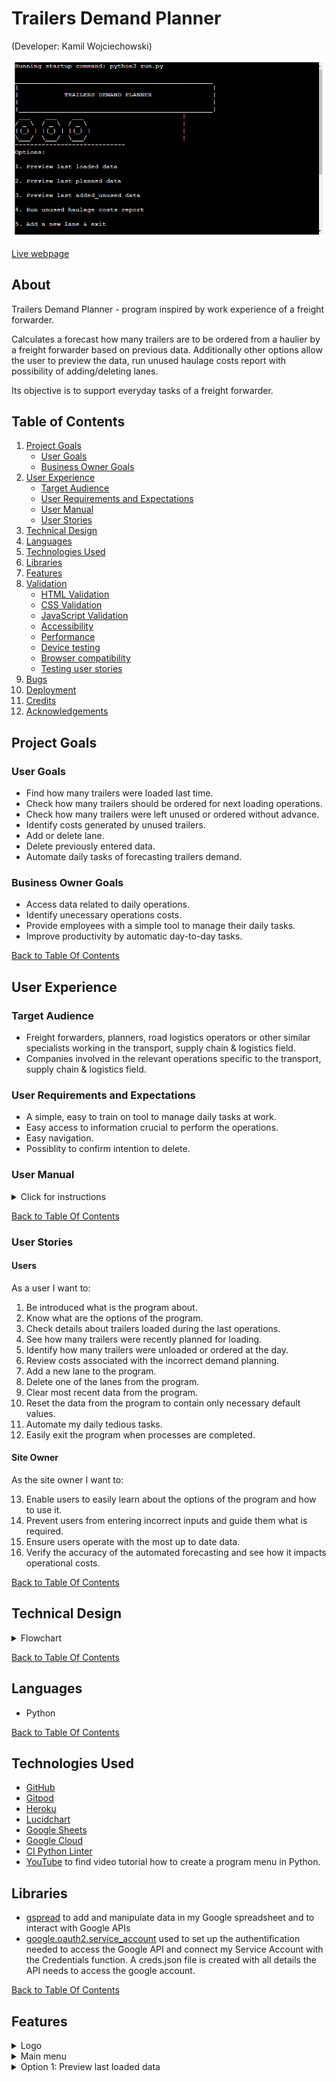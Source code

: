 # Trailers Demand Planner
(Developer: Kamil Wojciechowski)

![Mockup image](docs/screenshot.png)

[Live webpage](https://trailers-demand-planner.herokuapp.com/)

## About 

Trailers Demand Planner - program inspired by work experience of a freight forwarder.

Calculates a forecast how many trailers are to be ordered from a haulier by a freight forwarder based on previous data.
Additionally other options allow the user to preview the data, run unused haulage costs report with possibility of adding/deleting lanes. 

Its objective is to support everyday tasks of a freight forwarder.

## Table of Contents

1. [Project Goals](#project-goals)
    - [User Goals](#user-goals)
    - [Business Owner Goals](#business-owner-goals)
2. [User Experience](#user-experience)
    - [Target Audience](#target-audience)
    - [User Requirements and Expectations](#user-requirements-and-expectations)
    - [User Manual](#user-manual)
    - [User Stories](#user-stories)
3. [Technical Design](#technical-design)
4. [Languages](#languages)
5. [Technologies Used](#technologies-used)
6. [Libraries](#libraries)
7. [Features](#features)
8. [Validation](#validation)
    - [HTML Validation](#HTML-validation)
    - [CSS Validation](#CSS-validation)
    - [JavaScript Validation](#javascript-validation)
    - [Accessibility](#accessibility)
    - [Performance](#performance)
    - [Device testing](#device-testing)
    - [Browser compatibility](#browser-compatibility)
    - [Testing user stories](#testing-user-stories)
 9. [Bugs](#Bugs)
 10. [Deployment](#deployment)
 11. [Credits](#credits)
 12. [Acknowledgements](#acknowledgements)

## Project Goals

### User Goals
- Find how many trailers were loaded last time.
- Check how many trailers should be ordered for next loading operations.
- Check how many trailers were left unused or ordered without advance.
- Identify costs generated by unused trailers.
- Add or delete lane.
- Delete previously entered data.
- Automate daily tasks of forecasting trailers demand.

### Business Owner Goals
- Access data related to daily operations.
- Identify unecessary operations costs.
- Provide employees with a simple tool to manage their daily tasks. 
- Improve productivity by automatic day-to-day tasks.

[Back to Table Of Contents](#table-of-contents)

## User Experience

### Target Audience
- Freight forwarders, planners, road logistics operators or other similar specialists working in the transport, supply chain & logistics field. 
- Companies involved in the relevant operations specific to the transport, supply chain & logistics field.

### User Requirements and Expectations
- A simple, easy to train on tool to manage daily tasks at work.
- Easy access to information crucial to perform the operations.
- Easy navigation.
- Possiblity to confirm intention to delete.

### User Manual

<details><summary>Click for instructions</summary>

#### Main Menu
Opens with the program Consists of three main parts:
- Logo
- Options
- User input

Actions:
- Review and select one of the options by inputing the index number of the option confirming with enter.
- If an invalid option is selected the program will print: "Invalid Option, please try again" & "Press enter to return to the menu": 
    In this case user needs to press enter to see the main menu again and choose one of the options: 1 - 9 or 0

#### Option 1: Preview last loaded data
After choosing option 1 the program will print how many trailers were loaded for their corresponding lane,
Example 'Cork, IE->Dublin, IE': '0', which should be interpreted as 0 trailers were loaded during last operations on the Cork, IE->Dublin, IE lane.

Below the program prints "Press enter to return to the menu": to print the main menu press enter.

#### Option 2: Preview last planned data
Selecting Option 2 prints a reminder to pre-order trailers for next operations.
Example 'Cork, IE->Dublin, IE': '2', which means the user should contact a haulage opeartor to order 2 trailers.

Below the program prints "Press enter to return to the menu": to print the main menu press enter.

#### Option 3: Preview last added_unused data
Option 3 displays how many trailers were unused (positive numbers) or ordered at the day (negative numbers) during last opeartions for each lane.
Example 1: 'Cork, IE->Dublin, IE': '2', means that 2 trailers were planned previosuly without the need and eventually were not loaded.
Example 2: 'Cork, IE->Reading, GB': '-1', there was one trailer loaded more than planned and the freight forwarder had to contact a haulage opeartor to order 1 trailer for loading on the day of operations.

Below the program prints "Press enter to return to the menu": to print the main menu press enter.

#### Option 4: Run unused haulage costs report
Choosing this option the user will be asked to confirm how much haulier operator will charge the freight forwarding company for cancelling loading at the day operations.
If the input is invalid the program will display an error: Invalid data, in case there the input is blank the program will assume €250 as default cancellation charge.

The program prints information how many trailers in total were unused and how much it cost and below same for most recent opearations only. 

Below the program prints "Press enter to return to the menu": to print the main menu press enter.

#### Option 5: Add a new lane & exit 
After selection of the option 5 the user will be requested to specify a name for the new lane to be added suggesting to follow same format: Cork, IE->Dublin, IE'
However, as some lane names may need to be a code/ serial number or other non-standard name that would allow the user to choose it according to the operational needs,
the user can enter any name of their choice besides empty input which will be communicated to the user and will need to choose this option again to proceed.
<img src="docs/manual/option-5.png">

When the user enter a name for the new lane then the program will print status updates on the progress: "Adding headings..." and "Updating worksheets"
The data under the heading of the new lane in all worksheets will be updated as 0 for previous operations and next day planning.
The program will then print a confirmation that the new lane has been added successfully.
The program closes to correctly access the updated data.

The user needs to re-open the application after the update to continue using the program.

<img src="docs/manual/option-5-added.png">

#### Option 6: Delete a lane & exit
When the user chooses this option firstly is able to preview lane names in the program, the program communicates to select a lane to be deleted.
The user can select the lane to be deleted by its index: the first lane from the left has index 1 and user needs to count the number to identfy the lane to be deleted.
The program also prints the range of indexes to choose from. The user is asked to enter index for example: 1, which must be confirmed by pressing enter key.

<img src="docs/manual/option-6.png">

When the user inputs index that does not exist, the program will inform that it was invalid  and reminds the user the range of indexes.

<img src="docs/manual/option-6-invalid-index.png">

In case the user input is a letter or blank, the program will inform that it needs to be a number with base 10:

<img src="docs/manual/option-6-invalid-index-alpha.png">

Once the correct index is entered, the program asks the user to confirm deleting lane of the chosen index. 
Entering no or n and pressing enter prints message that deleting lane has been stopped and displays the main menu.
If users confirms by typing yes or y confirmed by enter key then the program deletes the lane number 7 and informs the user.
The program closes to correctly access the updated data.

The user needs to re-open the application after the update to continue using the program.

<img src="docs/manual/option-6-invalid-lane-deleted.png">

At least one lane must be in the program so the user is prevented to delete the last one.
The user needs to enter one more lane using the option 5 to be able to delete the lane that remained as last one,
If no other lane is known, lane name such: "???" can be used temporarily while adding an extra one.

#### Option 7: Clear RECENT non-default data & exit.

There is a minimum set of default numeric data: 6 rows for loaded and added_unused worksheets, and 7 rows for planned worksheet to provide some base data for calculations. 

The user can delete the most recent non-default data from all worksheets by choosing option 7. 
Once the option is chosen, the user is asked to confirm deleting LAST.

Typing no or n confirmed by enter inform that the action has been stopped and displays the main menu.

Input of yes or y and enter deletes the most recent non-default data or informs that no more data can be deleted from the program.

If the user inputs other data than y/yes or n/no the prgoram informs about invalid input and the user needs to return to the main menu by pressing enter.

<img src="docs/manual/option-7-invalid-confirmation.png">

The program closes to correctly access the updated data.
The user needs to re-open the application after the update to continue using the program.

<img src="docs/manual/option-7.png">
<img src="docs/manual/option-7-already-deleted.png">

#### Option 8: Clear ALL non-default data & exit

There is a minimum set of default numeric data: 6 rows for loaded and added_unused worksheets, and 7 rows for planned worksheet to provide some base data for calculations.

The user can delete all non-default data from all worksheets by choosing option 8. 
Once the option is chosen, the user is asked to confirm deleting ALL.

Typing no or n confirmed by enter inform that the action has been stopped and displays the main menu.

Input of yes or y and enter deletes all non-default data or informs that no more data can be deleted from the program.

If the user inputs other data than y/yes or n/no the prgoram informs about invalid input and the user needs to return to the main menu by pressing enter.

<img src="docs/manual/option-8-invalid-confirmation.png">

The program closes to correctly access the updated data.
The user needs to re-open the application after the update to continue using the program.

<img src="docs/manual/option-8.png">
<img src="docs/manual/option-8-already-deleted.png">

#### Option 9: Run daily trailer forecast & exit

Once the option 9 is selected by the user the program dispalys lane names and information about the required input: 
It must be as many numbers as many lanes in use, separated by commas: example: 1,2,3,4,5,6

The user must enter numbers of how many trailers were loaded during the last operations for the corresponding service in the same order as per the lane names list.
Example below: 2 trailers were loaded for the Cork, IE->Dublin, IE lane

<img src="docs/manual/option-9-example.png">

In case there is not enough, too many numbers or not a number was entered the program informs that the data is invalid until valid input is provided.

<img src="docs/manual/option-9-invalid-data.png">

Once the entered data is valid the program proceeds updating on the status of the process.
The program closes to correctly access the updated data.
The user needs to re-open the application after the update to continue using the program.

 <img src="docs/manual/option-9.png">

#### Option 0: Exit
This option closes the program.

</details>

[Back to Table Of Contents](#table-of-contents)

### User Stories

#### Users

As a user I want to:

1. Be introduced what is the program about.
2. Know what are the options of the program.
3. Check details about trailers loaded during the last operations.
4. See how many trailers were recently planned for loading.
5. Identify how many trailers were unloaded or ordered at the day.
6. Review costs associated with the incorrect demand planning.
7. Add a new lane to the program.
8. Delete one of the lanes from the program.
9. Clear most recent data from the program.
10. Reset the data from the program to contain only necessary default values.
11. Automate my daily tedious tasks.
12. Easily exit the program when processes are completed.

#### Site Owner

As the site owner I want to:

13. Enable users to easily learn about the options of the program and how to use it.
14. Prevent users from entering incorrect inputs and guide them what is required.
15. Ensure users operate with the most up to date data.
16. Verify the accuracy of the automated forecasting and see how it impacts operational costs.

[Back to Table Of Contents](#table-of-contents)

## Technical Design

<details><summary>Flowchart</summary>
<img src="docs/flowchart.png">
</details>

[Back to Table Of Contents](#table-of-contents)

## Languages
- Python

[Back to Table Of Contents](#table-of-contents)

## Technologies Used
- [GitHub](https://github.com/)
- [Gitpod](https://gitpod.io/)
- [Heroku](https://id.heroku.com/)
- [Lucidchart](https://lucid.app/)
- [Google Sheets](https://docs.google.com/spreadsheets)
- [Google Cloud](https://console.cloud.google.com/)
- [CI Python Linter](https://pep8ci.herokuapp.com/)
- [YouTube](https://www.youtube.com/) to find video tutorial how to create a program menu in Python.

## Libraries
- [gspread](https://docs.gspread.org/en/latest/index.html) to add and manipulate data in my Google spreadsheet and to interact with Google APIs
- [google.oauth2.service_account](https://google-auth.readthedocs.io/en/master/) used to set up the authentification needed to access the Google API and connect my Service Account with the Credentials function. A creds.json file is created with all details the API needs to access the google account.

[Back to Table Of Contents](#table-of-contents)

## Features

<details>
    <summary>Logo</summary>  
    Printed above the menu options<br> 
    The logo consists of a trailer with the program name inside: TRAILERS DEMAND PLANNER.<br>
    It gives the user a brief graphical introduction what is the program about.<br> 
    User stories covered: 1.
    <img src="docs/features/logo.png">    
</details> 

<details>
    <summary>Main menu</summary>  
    Prints menu options<br> 
    Displays all options of the program from: 1 - 0 .<br>
    Informs the user what can be done in the program and displays the number to be entered to select the option.<br> 
    User stories covered: 2, 13.
    <img src="docs/features/main-menu.png">    
</details> 

<details>
    <summary>Option 1: Preview last loaded data</summary>  
    Prints lane headings with the number of trailers loaded last time<br> 
    Provides the user with historical data that may be useful in performing work tasks such as supporting non-automated decision making processes.<br> 
    User stories covered: 3, 15.
    <img src="docs/features/preview-last-loaded-data.png">    
</details> 